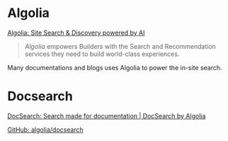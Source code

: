 # Algolia
[Algolia: Site Search & Discovery powered by AI](https://www.algolia.com/)

> _Algolia_ empowers Builders with the Search and Recommendation services they need to build world-class experiences.

Many documentations and blogs uses Algolia to power the in-site search.


# Docsearch
[DocSearch: Search made for documentation | DocSearch by Algolia](https://docsearch.algolia.com)

[GitHub: algolia/docsearch](https://github.com/algolia/docsearch)


